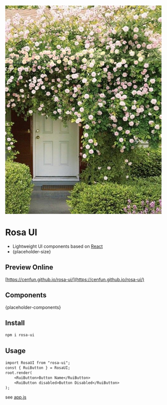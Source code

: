 ![](/scripts/rosa.jpg)

# Rosa UI
- Lightweight UI components based on [React](https://github.com/facebook/react/)
- {placeholder-size}

## Preview Online
[https://cenfun.github.io/rosa-ui/](https://cenfun.github.io/rosa-ui/)

## Components
{placeholder-components}

## Install
```sh
npm i rosa-ui
```

## Usage
```
import RosaUI from "rosa-ui";
const { RuiButton } = RosaUI;
root.render(
    <RuiButton>Button Name</RuiButton>
    <RuiButton disabled>Button Disabled</RuiButton>
);
```
see [app.js](/packages/app/src/app.js)